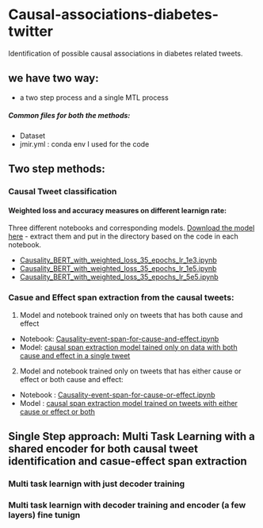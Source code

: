 # Causal-associations-diabetes-twitter



Identification of possible causal associations in diabetes related tweets.

## we have two way: 
 - a two step process and a single MTL process 

##### Common files for both the methods: 
  - Dataset 
  - jmir.yml : conda env I used for the code 


## Two step methods: 

### Causal Tweet classification 
#### Weighted loss and accuracy measures on different learnign rate:  
Three different notebooks and corresponding models. [Download the model here](https://www.dropbox.com/s/3s4iay6fht110tb/finetuned-35-epochs-weighted-class.zip?dl=0) - extract them and put in the directory based on the code in each notebook. 

- [Causality_BERT_with_weighted_loss_35_epochs_lr_1e3.ipynb](https://github.com/WDDS/Causal-associations-diabetes-twitter/blob/main/Causality_BERT_with_weighted_loss_35_epochs_lr_1e3.ipynb)
- [Causality_BERT_with_weighted_loss_35_epochs_lr_1e5.ipynb](https://github.com/WDDS/Causal-associations-diabetes-twitter/blob/main/Causality_BERT_with_weighted_loss_35_epochs_lr_1e5.ipynb)
- [Causality_BERT_with_weighted_loss_35_epochs_lr_5e5.ipynb](https://github.com/WDDS/Causal-associations-diabetes-twitter/blob/main/Causality_BERT_with_weighted_loss_35_epochs_lr_5e5.ipynb)





 ### Casue and Effect span extraction from the causal tweets: 
 
 1. Model and notebook trained only on tweets that has both cause and effect
   - Notebook: [Causality-event-span-for-cause-and-effect.ipynb](https://github.com/WDDS/Causal-associations-diabetes-twitter/blob/main/Causality-event-span-for-cause-and-effect.ipynb)     
   - Model: [causal span extraction model tained only on data with both cause and effect in a single tweet](https://www.dropbox.com/s/i3e4y62km7foav4/finetuned-cause-effect-span-cause-and-effect-35-epochs.pth?dl=0)  

 2. Model and notebook trained only on tweets that has either cause or effect or both cause and effect: 
   - Notebook : [Causality-event-span-for-cause-or-effect.ipynb](https://github.com/WDDS/Causal-associations-diabetes-twitter/blob/main/Causality-event-span-for-cause-or-effect.ipynb)  
   - Model : [causal span extraction model trained on tweets with either cause or effect or both](https://www.dropbox.com/s/qlvt1unck4vycps/finetuned-causal-span-cause-or-effect-35-epochs.pth?dl=0)  

 
 
 
 
 
 
 
 
 ## Single Step approach: Multi Task Learning with a shared encoder for both causal tweet identification and casue-effect span extraction   
 
 ### Multi task learnign with just decoder training  
 
 ### Multi task learnign with decoder training and encoder (a few layers) fine tunign   
  




